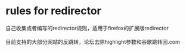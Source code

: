 # rules for redirector
自己收集或者编写的redirector规则，适用于firefox的扩展版redirector  
<br>目前支持的大部分网站的反跳转，论坛去除highlight参数和谷歌跳转回.com
